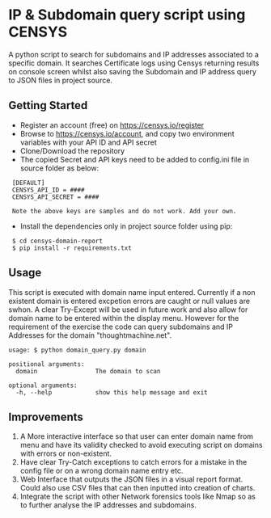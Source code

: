 # IP & Subdomain query script using CENSYS

A python script to search for subdomains and IP addresses associated to a specific domain. It searches Certificate logs using Censys returning results on console screen whilst also saving the Subdomain and IP address query to JSON files in project source.

## Getting Started

* Register an account (free) on https://censys.io/register
* Browse to https://censys.io/account, and copy two environment variables with your API ID and API secret
* Clone/Download the repository
* The copied Secret and API keys need to be added to config.ini file in source folder as below:
 ```
  [DEFAULT]
  CENSYS_API_ID = ####
  CENSYS_API_SECRET = ####

  Note the above keys are samples and do not work. Add your own.
  ```
* Install the dependencies only in project source folder using pip:
  
 ```
  $ cd censys-domain-report
  $ pip install -r requirements.txt
 ```

## Usage
This script is executed with domain name input entered. Currently if a non existent domain is entered excpetion errors are caught or   null values are swhon. A clear Try-Except will be used in future work and also allow for domain name to be entered within the display menu. However for the requirement of the exercise the code can query subdomains and IP Addresses for the domain "thoughtmachine.net".
```
usage: $ python domain_query.py domain

positional arguments:
  domain                The domain to scan

optional arguments:
  -h, --help            show this help message and exit
```

## Improvements

1.	A More interactive interface so that user can enter domain name from menu and have its validity checked to avoid executing script on domains with errors or non-existent.
2.	Have clear Try-Catch exceptions to catch errors for a mistake in the config file or on a wrong domain name entry etc.
3.	Web Interface that outputs the JSON files in a visual report format. Could also use CSV files that can then inputted into creation of charts.
4.  Integrate the script with other Network forensics tools like Nmap so as to further analyse the IP addresses and subdomains.

